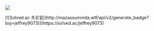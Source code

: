  <img src="https://img.shields.io/badge/Spring-6DB33F?style=flat&logo=Spring&logoColor=white"/>
<p>[![Solved.ac
프로필](http://mazassumnida.wtf/api/v2/generate_badge?boj=jeffrey9073)](https://solved.ac/jeffrey9073)</p>
